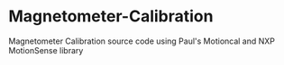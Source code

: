 # Magnetometer-Calibration
Magnetometer Calibration source code using Paul's Motioncal and NXP MotionSense library
